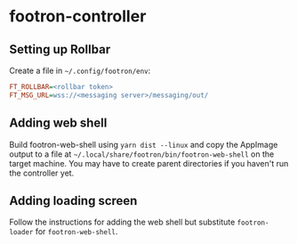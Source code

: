 # footron-controller

## Setting up Rollbar

Create a file in `~/.config/footron/env`:
```ini
FT_ROLLBAR=<rollbar token>
FT_MSG_URL=wss://<messaging server>/messaging/out/
```

## Adding web shell

Build footron-web-shell using `yarn dist --linux` and copy the AppImage output to a file at
`~/.local/share/footron/bin/footron-web-shell` on the target machine. You may have to create
parent directories if you haven't run the controller yet.

## Adding loading screen

Follow the instructions for adding the web shell but substitute `footron-loader` for
`footron-web-shell`.
